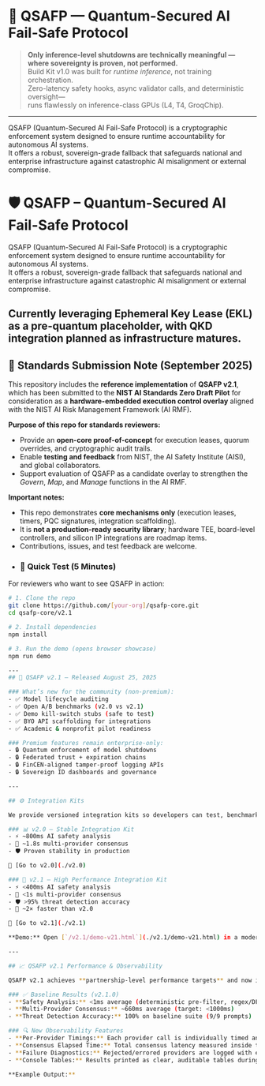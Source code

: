 # 🧠 QSAFP — Quantum-Secured AI Fail-Safe Protocol  

> **Only inference-level shutdowns are technically meaningful — where sovereignty is proven, not performed.**  
> Build Kit v1.0 was built for *runtime inference*, not training orchestration.  
> Zero-latency safety hooks, async validator calls, and deterministic oversight—  
> runs flawlessly on inference-class GPUs (L4, T4, GroqChip).  
---
QSAFP (Quantum-Secured AI Fail-Safe Protocol) is a cryptographic enforcement system designed to ensure runtime accountability for autonomous AI systems.  
It offers a robust, sovereign-grade fallback that safeguards national and enterprise infrastructure against catastrophic AI misalignment or external compromise.
# 🛡️ QSAFP – Quantum-Secured AI Fail-Safe Protocol

QSAFP (Quantum-Secured AI Fail-Safe Protocol) is a cryptographic enforcement system designed to ensure runtime accountability for autonomous AI systems.  
It offers a robust, sovereign-grade fallback that safeguards national and enterprise infrastructure against catastrophic AI misalignment or external compromise.

Currently leveraging Ephemeral Key Lease (EKL) as a pre-quantum placeholder, with QKD integration planned as infrastructure matures.
---

## 📜 Standards Submission Note (September 2025)

This repository includes the **reference implementation** of **QSAFP v2.1**, which has been submitted to the **NIST AI Standards Zero Draft Pilot** for consideration as a **hardware-embedded execution control overlay** aligned with the NIST AI Risk Management Framework (AI RMF).

**Purpose of this repo for standards reviewers:**
- Provide an **open-core proof-of-concept** for execution leases, quorum overrides, and cryptographic audit trails.  
- Enable **testing and feedback** from NIST, the AI Safety Institute (AISI), and global collaborators.  
- Support evaluation of QSAFP as a candidate overlay to strengthen the *Govern*, *Map*, and *Manage* functions in the AI RMF.  

**Important notes:**
- This repo demonstrates **core mechanisms only** (execution leases, timers, PQC signatures, integration scaffolding).  
- It is **not a production-ready security library**; hardware TEE, board-level controllers, and silicon IP integrations are roadmap items.  
- Contributions, issues, and test feedback are welcome.
- ### 🔬 Quick Test (5 Minutes)

For reviewers who want to see QSAFP in action:

```bash
# 1. Clone the repo
git clone https://github.com/[your-org]/qsafp-core.git
cd qsafp-core/v2.1

# 2. Install dependencies
npm install

# 3. Run the demo (opens browser showcase)
npm run demo

---
## 🚀 QSAFP v2.1 – Released August 25, 2025

### What’s new for the community (non-premium):
- ✅ Model lifecycle auditing  
- ✅ Open A/B benchmarks (v2.0 vs v2.1)  
- ✅ Demo kill-switch stubs (safe to test)  
- ✅ BYO API scaffolding for integrations  
- ✅ Academic & nonprofit pilot readiness  

### Premium features remain enterprise-only:
- 🔒 Quantum enforcement of model shutdowns  
- 🔒 Federated trust + expiration chains  
- 🔒 FinCEN-aligned tamper-proof logging APIs  
- 🔒 Sovereign ID dashboards and governance  

---

## ⚙️ Integration Kits

We provide versioned integration kits so developers can test, benchmark, and adopt QSAFP at different maturity levels.

### 📊 v2.0 – Stable Integration Kit
- ⚡ ~800ms AI safety analysis
- 🤝 ~1.8s multi-provider consensus
- 🛡️ Proven stability in production

📂 [Go to v2.0](./v2.0)

### 🚀 v2.1 – High Performance Integration Kit
- ⚡ <400ms AI safety analysis
- 🤝 <1s multi-provider consensus
- 🛡️ >95% threat detection accuracy
- 🎯 ~2× faster than v2.0

📂 [Go to v2.1](./v2.1)  

**Demo:** Open [`/v2.1/demo-v21.html`](./v2.1/demo-v21.html) in a modern browser to run the performance showcase.

---

## 📈 QSAFP v2.1 Performance & Observability

QSAFP v2.1 achieves **partnership-level performance targets** and now includes **granular per-provider latency logging** for transparent, verifiable benchmarks.

### ✅ Baseline Results (v2.1.0)
- **Safety Analysis:** <1ms average (deterministic pre-filter, regex/DFA triage)  
- **Multi-Provider Consensus:** ~660ms average (target: <1000ms)  
- **Threat Detection Accuracy:** 100% on baseline suite (9/9 prompts)  

### 🔍 New Observability Features
- **Per-Provider Timings:** Each provider call is individually timed and logged  
- **Consensus Elapsed Time:** Total consensus latency measured inside the engine  
- **Failure Diagnostics:** Rejected/errored providers are logged with error codes and response times  
- **Console Tables:** Results printed as clear, auditable tables during benchmarks  

**Example Output:**
